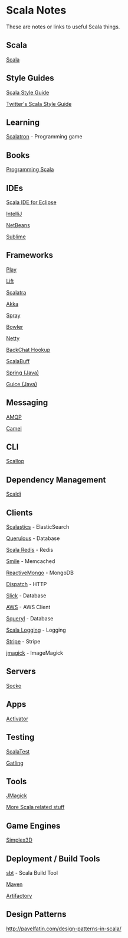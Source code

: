 # Scala Notes

These are notes or links to useful Scala things.

## Scala

[Scala](http://www.scala-lang.org)

## Style Guides

[Scala Style Guide](http://docs.scala-lang.org/style/)

[Twitter's Scala Style Guide](http://twitter.github.io/effectivescala/)

## Learning

[Scalatron](https://github.com/scalatron/scalatron) - Programming game

## Books

[Programming Scala](http://www.amazon.com/Programming-Scala-Comprehensive-Step---Step/dp/0981531644/)

## IDEs

[Scala IDE for Eclipse](http://scala-ide.org)

[IntelliJ](http://www.jetbrains.com/idea/features/scala.html)

[NetBeans](http://wiki.netbeans.org/Scala)

[Sublime](https://github.com/sublimescala/sublime-ensime)

## Frameworks

[Play](http://www.playframework.com)

[Lift](http://liftweb.net)

[Scalatra](http://www.scalatra.org)

[Akka](http://akka.io)

[Spray](http://spray.io)

[Bowler](http://bowlerframework.org)

[Netty](http://netty.io)

[BackChat Hookup](https://github.com/backchatio/hookup)

[ScalaBuff](https://github.com/SandroGrzicic/ScalaBuff)

[Spring (Java)](http://projects.spring.io/spring-framework/)

[Guice (Java)](https://code.google.com/p/google-guice/)

## Messaging

[AMQP](http://www.javacodegeeks.com/2012/04/connect-to-rabbitmq-amqp-using-scala.html)

[Camel](http://doc.akka.io/docs/akka/2.1.4/scala/camel.html)

## CLI

[Scallop](https://github.com/scallop/scallop)

## Dependency Management

[Scaldi](http://olegilyenko.github.io/scaldi/Scaldi.html)

## Clients

[Scalastics](https://github.com/bsadeh/scalastic) - ElasticSearch

[Querulous](https://github.com/nkallen/querulous) - Database

[Scala Redis](https://github.com/acrosa/scala-redis) - Redis

[Smile](https://github.com/robey/smile) - Memcached

[ReactiveMongo](http://reactivemongo.org) - MongoDB

[Dispatch](https://github.com/dispatch/dispatch) - HTTP

[Slick](http://slick.typesafe.com) - Database

[AWS](https://github.com/seratch/AWScala) - AWS Client

[Squeryl](http://squeryl.org) - Database

[Scala Logging](https://github.com/typesafehub/scalalogging) - Logging

[Stripe](https://github.com/anurag/stripe-scala) - Stripe

[jmagick](http://www.jmagick.org) - ImageMagick

## Servers

[Socko](http://sockoweb.org)

## Apps

[Activator](http://typesafe.com/activator)

## Testing

[ScalaTest](http://www.scalatest.org)

[Gatling](http://gatling-tool.org)

## Tools

[JMagick](http://www.jmagick.org)

[More Scala related stuff](https://github.com/scala)

## Game Engines

[Simplex3D](http://www.simplex3d.org)

## Deployment / Build Tools

[sbt](http://www.scala-sbt.org) - Scala Build Tool

[Maven](http://scala-tools.org/mvnsites/maven-scala-plugin/)

[Artifactory](http://www.jfrog.com/home/v_artifactory_opensource_overview)

## Design Patterns

http://pavelfatin.com/design-patterns-in-scala/
